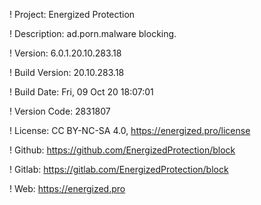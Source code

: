 ! Project: Energized Protection

! Description: ad.porn.malware blocking.

! Version: 6.0.1.20.10.283.18

! Build Version: 20.10.283.18

! Build Date: Fri, 09 Oct 20 18:07:01

! Version Code: 2831807

! License: CC BY-NC-SA 4.0, https://energized.pro/license

! Github: https://github.com/EnergizedProtection/block

! Gitlab: https://gitlab.com/EnergizedProtection/block


! Web: https://energized.pro
